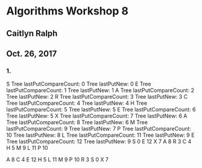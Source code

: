 # Algorithms Workshop 8
## Caitlyn Ralph
## Oct. 26, 2017

### 1. 
S
Tree lastPutCompareCount: 0
Tree lastPutNew: 0
E
Tree lastPutCompareCount: 1
Tree lastPutNew: 1
A
Tree lastPutCompareCount: 2
Tree lastPutNew: 2
R
Tree lastPutCompareCount: 3
Tree lastPutNew: 3
C
Tree lastPutCompareCount: 4
Tree lastPutNew: 4
H
Tree lastPutCompareCount: 5
Tree lastPutNew: 5
E
Tree lastPutCompareCount: 6
Tree lastPutNew: 5
X
Tree lastPutCompareCount: 7
Tree lastPutNew: 6
A
Tree lastPutCompareCount: 8
Tree lastPutNew: 6
M
Tree lastPutCompareCount: 9
Tree lastPutNew: 7
P
Tree lastPutCompareCount: 10
Tree lastPutNew: 8
L
Tree lastPutCompareCount: 11
Tree lastPutNew: 9
E
Tree lastPutCompareCount: 12
Tree lastPutNew: 9
S 0
E 12
X 7
A 8
R 3
C 4
H 5
M 9
L 11
P 10

A 8
C 4
E 12
H 5
L 11
M 9
P 10
R 3
S 0
X 7
